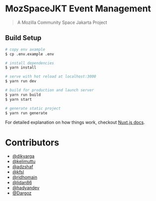 # MozSpaceJKT Event Management

> A Mozilla Community Space Jakarta Project

## Build Setup

``` bash
# copy env axample
$ cp .env.example .env

# install dependencies
$ yarn install

# serve with hot reload at localhost:3000
$ yarn run dev

# build for production and launch server
$ yarn run build
$ yarn start

# generate static project
$ yarn run generate
```

For detailed explanation on how things work, checkout [Nuxt.js docs](https://nuxtjs.org).

# Contributors
-  [@dikyarga](https://github.com/dikyarga)
- [@kelimuttu](https://github.com/kelimuttu)
- [@adzshaf](https://github.com/adzshaf)
- [@kfsl](https://github.com/kfsl)
- [@ridhomain](https://github.com/ridhomain)
- [@lidan86](https://github.com/lidan86)
- [@hadyandev](https://github.com/hadyandev)
- [@Dargoz](https://github.com/Dargoz)
